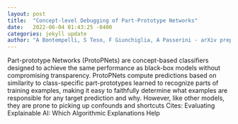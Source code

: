 ```yaml
---
layout: post
title:  "Concept-level Debugging of Part-Prototype Networks"
date:   2022-06-04 01:43:25 -0400
categories: jekyll update
author: "A Bontempelli, S Teso, F Giunchiglia, A Passerini - arXiv preprint arXiv:2205.15769, 2022"
---
```

Part-prototype Networks (ProtoPNets) are concept-based classifiers designed to achieve the same performance as black-box models without compromising transparency. ProtoPNets compute predictions based on similarity to class-specific part-prototypes learned to recognize parts of training examples, making it easy to faithfully determine what examples are responsible for any target prediction and why. However, like other models, they are prone to picking up confounds and shortcuts  Cites: Evaluating Explainable AI: Which Algorithmic Explanations Help 